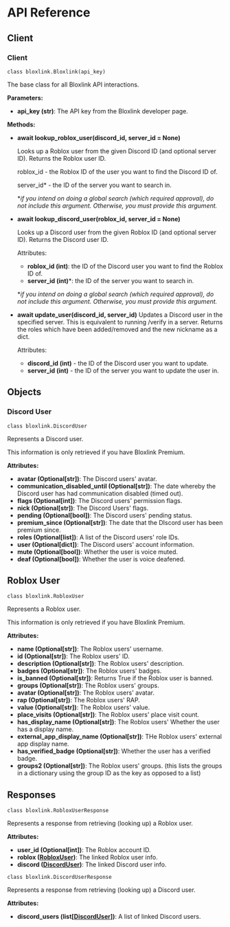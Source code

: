 # API Reference

## Client
### Client

`class bloxlink.Bloxlink(api_key)`

The base class for all Bloxlink API interactions.

**Parameters:**
* **api_key (str)**: The API key from the Bloxlink developer page.

**Methods:**
* **await lookup_roblox_user(discord_id, server_id = None)**
    
    Looks up a Roblox user from the given Discord ID (and optional server ID).
    Returns the Roblox user ID.

    roblox_id - the Roblox ID of the user you want to find the Discord ID of.
    
    server_id* - the ID of the server you want to search in.
    
    \**if you intend on doing a global search (which required approval), do not include this argument.
    Otherwise, you must provide this argument.*

* **await lookup_discord_user(roblox_id, server_id = None)**

    Looks up a Discord user from the given Roblox ID (and optional server ID).
    Returns the Discord user ID.
    
    Attributes:
    
    * **roblox_id (int)**: the ID of the Discord user you want to find the Roblox ID of.
    * **server_id (int)***: the ID of the server you want to search in.
    
    \**if you intend on doing a global search (which required approval), do not include this argument.
    Otherwise, you must provide this argument.*

* **await update_user(discord_id, server_id)**
    Updates a Discord user in the specified server. This is equivalent to running /verify in a server.
    Returns the roles which have been added/removed and the new nickname as a dict.
    
    Attributes:
    
    * **discord_id (int)** - the ID of the Discord user you want to update.
    * **server_id (int)** - the ID of the server you want to update the user in.

## Objects
### Discord User
`class bloxlink.DiscordUser`

Represents a Discord user.

This information is only retrieved if you have Bloxlink Premium.

**Attributes:**
* **avatar (Optional[str])**: The Discord users' avatar.
* **communication_disabled_until (Optional[str])**: The date whereby the Discord user has had communication disabled (timed out).
* **flags (Optional[int])**: The Discord users' permission flags.
* **nick (Optional[str])**:  The Discord Users' flags.
* **pending (Optional[bool])**: The Discord users' pending status.
* **premium_since (Optional[str])**: The date that the DIscord user has been premium since.
* **roles (Optional[list])**: A list of the Discord users' role IDs.
* **user (Optional[dict])**: The Discord users' account information.
* **mute (Optional[bool])**: Whether the user is voice muted.
* **deaf (Optional[bool])**: Whether the user is voice deafened.

## Roblox User
`class bloxlink.RobloxUser`

Represents a Roblox user.
    
This information is only retrieved if you have Bloxlink Premium.

**Attributes:**
* **name (Optional[str])**: The Roblox users' username.
* **id (Optional[str])**: The Roblox users' ID.
* **description (Optional[str])**: The Roblox users' description.
* **badges (Optional[str])**: The Roblox users' badges.
* **is_banned (Optional[str])**: Returns True if the Roblox user is banned.
* **groups (Optional[str])**: The Roblox users' groups.
* **avatar (Optional[str])**: The Roblox users' avatar.
* **rap (Optional[str])**: The Roblox users' RAP.
* **value (Optional[str])**: The Roblox users' value.
* **place_visits (Optional[str])**: The Roblox users' place visit count.
* **has_display_name (Optional[str])**: The Roblox users' Whether the user has a display name.
* **external_app_display_name (Optional[str])**: THe Roblox users' external app display name.
* **has_verified_badge (Optional[str])**: Whether the user has a verified badge.
* **groups2 (Optional[str])**: The Roblox users' groups. (this lists the groups in a dictionary using the group ID as the key as opposed to a list)

## Responses
`class bloxlink.RobloxUserResponse`

Represents a response from retrieving (looking up) a Roblox user.

**Attributes:**
* **user_id (Optional[int])**: The Roblox account ID.
* **roblox ([RobloxUser](#roblox-user))**: The linked Roblox user info.
* **discord ([DiscordUser](#discord-user))**: The linked Discord user info.

`class bloxlink.DiscordUserResponse`

Represents a response from retrieving (looking up) a Discord user.

**Attributes:**
* **discord_users (list[[DiscordUser](#discord-user)])**: A list of linked Discord users.